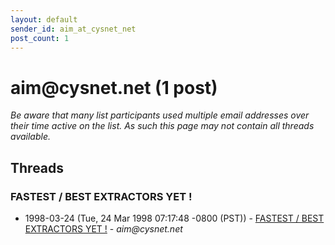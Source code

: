 ```yaml
---
layout: default
sender_id: aim_at_cysnet_net
post_count: 1
---
```


# aim<span>@</span>cysnet.net (1 post)

_Be aware that many list participants used multiple email addresses over their time active on the list. As such this page may not contain all threads available._

## Threads

### FASTEST / BEST EXTRACTORS YET !
+ 1998-03-24 (Tue, 24 Mar 1998 07:17:48 -0800 (PST)) - [FASTEST / BEST EXTRACTORS YET !](/archive/1998/03/2df904e36ab8aceeef1ffa51976203efbf7dfc158ba704425ceac7c618f91d1a) - _aim@cysnet.net_

